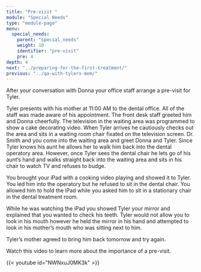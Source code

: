 ```yaml
---
title: "Pre-visit "
module: "Special Needs"
type: "module-page"
menu:
  special_needs:
    parent: "special_needs"
    weight: 10
    identifier: "pre-visit"
    pre: 4
depth: 4
next: "../preparing-for-the-first-treatment/"
previous: "../qa-with-tylers-mom/"
---
```

<div class="pageblock"><p>After your conversation with Donna your office staff arrange a pre-visit for Tyler.</p>
<p>Tyler presents with his mother at 11:00 AM to the dental office. All of the staff was made aware of his appointment. The front desk staff greeted him and Donna cheerfully. The television in the waiting area was programmed to show a cake decorating video. When Tyler arrives he cautiously checks out the area and sits in a waiting room chair fixated on the television screen. Dr. Smith and you come into the waiting area and greet Donna and Tyler. Since Tyler knows his aunt he allows her to walk him back into the dental operatory area. However, once Tyler sees the dental chair he lets go of his aunt’s hand and walks straight back into the waiting area and sits in his chair to watch TV and refuses to budge. </p>
<p>You brought your iPad with a cooking video playing and showed it to Tyler. You led him into the operatory but he refused to sit in the dental chair. You allowed him to hold the iPad while you asked him to sit in a stationary chair in the dental treatment room. </p>
<p>While he was watching the iPad you showed Tyler your mirror and explained that you wanted to check his teeth. Tyler would not allow you to look in his mouth however he held the mirror in his hand and attempted to look in his mother’s mouth who was sitting next to him. </p>
<p>Tyler’s mother agreed to bring him back tomorrow and try again.  </p>
<p>Watch this video to learn more about the importance of a pre-visit.</p>

{{< youtube id="NWNxuJ0MK3k" >}}</div>